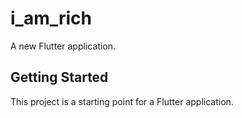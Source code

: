 # i_am_rich

A new Flutter application.

## Getting Started

This project is a starting point for a Flutter application.

